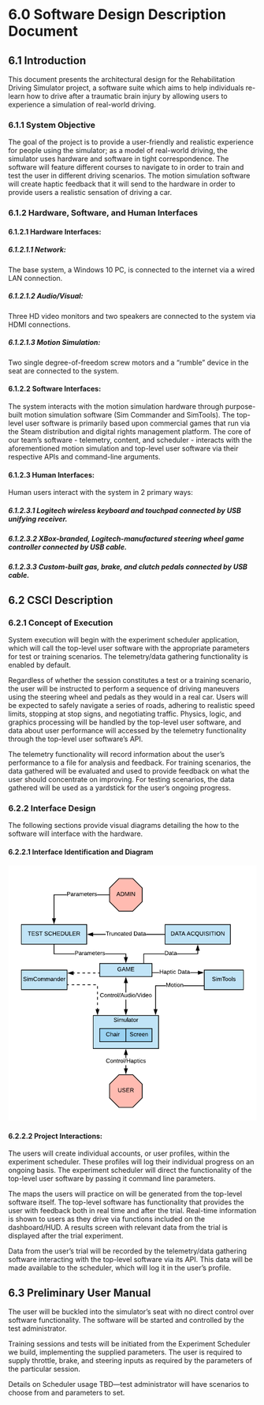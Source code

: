 # 6.0 Software Design Description Document

## 6.1 Introduction
This document presents the architectural design for the Rehabilitation Driving Simulator project, a software suite which aims to help individuals re-learn how to drive after a traumatic brain injury by allowing users to experience a simulation of real-world driving.

### 6.1.1 System Objective
The goal of the project is to provide a user-friendly and realistic experience for people using the simulator; as a model of real-world driving, the simulator uses hardware and software in tight correspondence. The software will feature different courses to navigate to in order to train and test the user in different driving scenarios. The motion simulation software will create haptic feedback that it will send to the hardware in order to provide users a realistic sensation of driving a car.

### 6.1.2 Hardware, Software, and Human Interfaces

#### 6.1.2.1 Hardware Interfaces:
##### 6.1.2.1.1 Network:
The base system, a Windows 10 PC, is connected to the internet via a wired LAN connection.
##### 6.1.2.1.2 Audio/Visual:
Three HD video monitors and two speakers are connected to the system via HDMI connections.
##### 6.1.2.1.3 Motion Simulation:
Two single degree-of-freedom screw motors and a “rumble” device in the seat are connected to the system.

#### 6.1.2.2 Software Interfaces:
The system interacts with the motion simulation hardware through purpose-built motion simulation software (Sim Commander and SimTools).
The top-level user software is primarily based upon commercial games that run via the Steam distribution and digital rights management platform.
The core of our team’s software - telemetry, content, and scheduler - interacts with the aforementioned motion simulation and top-level user software via their respective APIs and command-line arguments.

#### 6.1.2.3 Human Interfaces:
Human users interact with the system in 2 primary ways:
##### 6.1.2.3.1 Logitech wireless keyboard and touchpad connected by USB unifying receiver.
##### 6.1.2.3.2 XBox-branded, Logitech-manufactured steering wheel game controller connected by USB cable.
##### 6.1.2.3.3 Custom-built gas, brake, and clutch pedals connected by USB cable.

## 6.2 CSCI Description
### 6.2.1 Concept of Execution
System execution will begin with the experiment scheduler application, which will call the top-level user software with the appropriate parameters for test or training scenarios. The telemetry/data gathering functionality is enabled by default.

Regardless of whether the session constitutes a test or a training scenario, the user will be instructed to perform a sequence of driving maneuvers using the steering wheel and pedals as they would in a real car. Users will be expected to safely navigate a series of roads, adhering to realistic speed limits, stopping at stop signs, and negotiating traffic. Physics, logic, and graphics processing will be handled by the top-level user software, and data about user performance will accessed by the telemetry functionality through the top-level user software’s API.

The telemetry functionality will record information about the user’s performance to a file for analysis and feedback. For training scenarios, the data gathered will be evaluated and used to provide feedback on what the user should concentrate on improving. For testing scenarios, the data gathered will be used as a yardstick for the user’s ongoing progress.

### 6.2.2 Interface Design
The following sections provide visual diagrams detailing the how to the software will interface with the hardware.

#### 6.2.2.1 Interface Identification and Diagram
![Interface Diagram](https://github.com/geoffc86/rehab-driving-sim/blob/master/6.2.2.1%20Interface%20Diagram.png)

#### 6.2.2.2 Project Interactions:
The users will create individual accounts, or user profiles, within the experiment scheduler. These profiles will log their individual progress on an ongoing basis. The experiment scheduler will direct the functionality of the top-level user software by passing it command line parameters.

The maps the users will practice on will be generated from the top-level software itself. The top-level software has functionality that provides the user with feedback both in real time and after the trial. Real-time information is shown to users as they drive via functions included on the dashboard/HUD. A results screen with relevant data from the trial is displayed after the trial experiment.

Data from the user’s trial will be recorded by the telemetry/data gathering software interacting with the top-level software via its API. This data will be made available to the scheduler, which will log it in the user’s profile.


## 6.3 Preliminary User Manual
The user will be buckled into the simulator’s seat with no direct control over software functionality. The software will be started and controlled by the test administrator.

Training sessions and tests will be initiated from the Experiment Scheduler we build, implementing the supplied parameters. The user is required to supply throttle, brake, and steering inputs as required by the parameters of the particular session.

Details on Scheduler usage TBD—test administrator will have scenarios to choose from and parameters to set.
